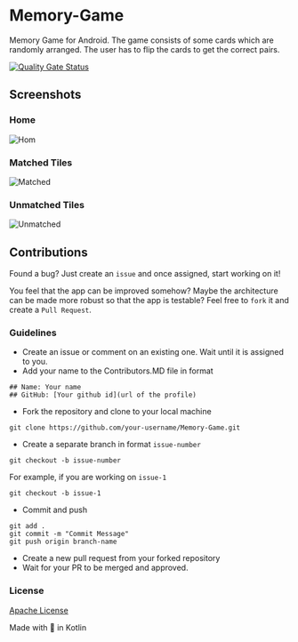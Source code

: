 # Memory-Game
Memory Game for Android. The game consists of some cards which are randomly arranged. The user has to flip the cards to get the correct pairs.

[![Quality Gate Status](https://sonarcloud.io/api/project_badges/measure?project=subbramanil_Memory-Game&metric=alert_status)](https://sonarcloud.io/summary/new_code?id=subbramanil_Memory-Game)

## Screenshots

### Home
![Hom](https://github.com/ananya1304/Memory-Game/blob/master/Hom.png)

### Matched Tiles
![Matched](https://github.com/ananya1304/Memory-Game/blob/master/Matched.PNG)

### Unmatched Tiles
![Unmatched](https://github.com/ananya1304/Memory-Game/blob/master/Unmatched.png)

## Contributions

Found a bug? Just create an `issue` and once assigned, start working on it!

You feel that the app can be improved somehow? Maybe the architecture can be made more robust so that the app is testable? Feel free to `fork` it and create a `Pull Request`.

### Guidelines
* Create an issue or comment on an existing one. Wait until it is assigned to you.
* Add your name to the Contributors.MD file in format
```
## Name: Your name
## GitHub: [Your github id](url of the profile)
```
* Fork the repository and clone to your local machine
```
git clone https://github.com/your-username/Memory-Game.git
```
* Create a separate branch in format `issue-number`
```
git checkout -b issue-number
```
For example, if you are working on `issue-1`
```
git checkout -b issue-1
```
* Commit and push
```
git add .
git commit -m "Commit Message"
git push origin branch-name
```
* Create a new pull request from your forked repository
* Wait for your PR to be merged and approved.

### License
[Apache License](LICENSE)

Made with 💙 in Kotlin
